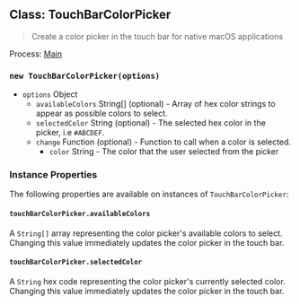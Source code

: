 ## Class: TouchBarColorPicker

> Create a color picker in the touch bar for native macOS applications

Process: [Main](../tutorial/quick-start.md#main-process)

### `new TouchBarColorPicker(options)`

* `options` Object
  * `availableColors` String[] (optional) - Array of hex color strings to
    appear as possible colors to select.
  * `selectedColor` String (optional) - The selected hex color in the picker,
    i.e `#ABCDEF`.
  * `change` Function (optional) - Function to call when a color is selected.
    * `color` String - The color that the user selected from the picker

### Instance Properties

The following properties are available on instances of `TouchBarColorPicker`:

#### `touchBarColorPicker.availableColors`

A `String[]` array representing the color picker's available colors to select. Changing this value immediately
updates the color picker in the touch bar.

#### `touchBarColorPicker.selectedColor`

A `String` hex code representing the color picker's currently selected color. Changing this value immediately
updates the color picker in the touch bar.
